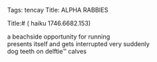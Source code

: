 Tags: tencay
Title: ALPHA RABBIES
  
Title:# ( haiku 1746.6682.153)  
  
a beachside opportunity for running  
presents itself and gets interrupted very suddenly  
dog teeth on delftie™ calves  

